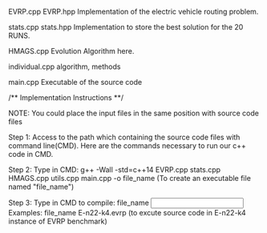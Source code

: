 EVRP.cpp EVRP.hpp
Implementation of the electric vehicle routing problem. 

stats.cpp stats.hpp
Implementation to store the best solution for the 20 RUNS. 

HMAGS.cpp
Evolution Algorithm here.

individual.cpp
algorithm, methods

main.cpp 
Executable of the source code

/** Implementation Instructions **/ 

NOTE: You could place the input files in the same position with source code files

Step 1: Access to the path which containing the source code files with command line(CMD). 
Here are the commands necessary to run our c++ code in CMD.

Step 2: Type in CMD: g++ -Wall -std=c++14 EVRP.cpp stats.cpp HMAGS.cpp utils.cpp main.cpp -o file_name
(To create an executable file named "file_name")

Step 3: Type in CMD to compile: file_name <input instance name> 
Examples: file_name E-n22-k4.evrp
(to excute source code in E-n22-k4 instance of EVRP benchmark)
